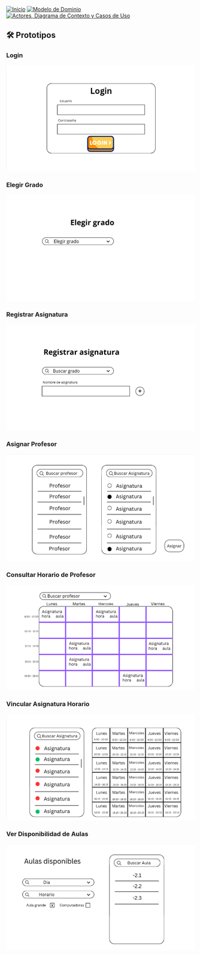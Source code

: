 [![Inicio](https://img.shields.io/badge/Inicio-blue?style=for-the-badge)](https://github.com/srgiom/24-25-IdSw1-SDR/tree/main)
[![Modelo de Dominio](https://img.shields.io/badge/Modelo%20de%20Dominio-blue?style=for-the-badge)](https://github.com/srgiom/24-25-IdSw1-SDR/tree/main/modeloDelDominio)
[![Actores, Diagrama de Contexto y Casos de Uso](https://img.shields.io/badge/Casos%20de%20Uso-blue?style=for-the-badge)](https://github.com/srgiom/24-25-IdSw1-SDR/tree/main/casosDeUso)

## 🛠️ Prototipos

### Login
![Login](/prototipos/imagenes/Login.png)

### Elegir Grado
![Elegir Grado](/prototipos/imagenes/ElegirGrado.png)

### Registrar Asignatura
![Registrar Asignatura](/prototipos/imagenes/RegistrarAsignatura.png)

### Asignar Profesor
![Asignar Profesor](/prototipos/imagenes/AsignarProfesor.png)

### Consultar Horario de Profesor
![Consultar Horario de Profesor](/prototipos/imagenes/ConsultarHorarioProfesor.png)

### Vincular Asignatura Horario
![Vincular Asignatura Horario](/prototipos/imagenes/VincularAsignaturaHorario.png)

### Ver Disponibilidad de Aulas
![Ver Disponibilidad de Aulas](/prototipos/imagenes/VerDisponibilidadDeAulas.png)
